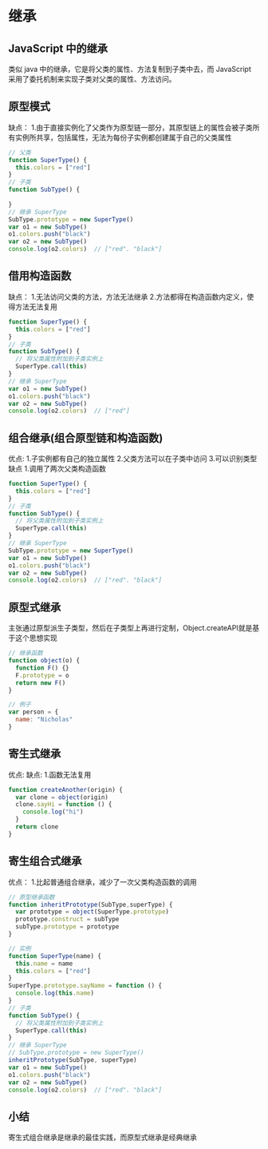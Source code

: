 # 继承

## JavaScript 中的继承

类似 java 中的继承，它是将父类的属性、方法复制到子类中去，而 JavaScript 采用了委托机制来实现子类对父类的属性、方法访问。

## 原型模式

缺点： 
1.由于直接实例化了父类作为原型链一部分，其原型链上的属性会被子类所有实例所共享，包括属性，无法为每份子实例都创建属于自己的父类属性
```js
// 父类
function SuperType() {
  this.colors = ["red"]
}
// 子类
function SubType() {
  
}
// 继承 SuperType
SubType.prototype = new SuperType()
var o1 = new SubType()
o1.colors.push("black")
var o2 = new SubType()
console.log(o2.colors)  // ["red". "black"]
```
## 借用构造函数
缺点：
1.无法访问父类的方法，方法无法继承
2.方法都得在构造函数内定义，使得方法无法复用

```js
function SuperType() {
  this.colors = ["red"]
}
// 子类
function SubType() {
  // 将父类属性附加到子类实例上
  SuperType.call(this)
}
// 继承 SuperType
var o1 = new SubType()
o1.colors.push("black")
var o2 = new SubType()
console.log(o2.colors)  // ["red"]
```
## 组合继承(组合原型链和构造函数)
优点:
1.子实例都有自己的独立属性
2.父类方法可以在子类中访问
3.可以识别类型
缺点
1.调用了两次父类构造函数
```js
function SuperType() {
  this.colors = ["red"]
}
// 子类
function SubType() {
  // 将父类属性附加到子类实例上
  SuperType.call(this)
}
// 继承 SuperType
SubType.prototype = new SuperType()
var o1 = new SubType()
o1.colors.push("black")
var o2 = new SubType()
console.log(o2.colors)  // ["red". "black"]
```
## 原型式继承
主张通过原型派生子类型，然后在子类型上再进行定制，Object.createAPI就是基于这个思想实现
```js
// 继承函数
function object(o) {
  function F() {}
  F.prototype = o
  return new F()
}

// 例子
var person = {
  name: "Nicholas"
}
```
## 寄生式继承
优点:
缺点:
1.函数无法复用
```js
function createAnother(origin) {
  var clone = object(origin)
  clone.sayHi = function () {
    console.log("hi")
  }
  return clone
}
```

## 寄生组合式继承
优点：
1.比起普通组合继承，减少了一次父类构造函数的调用
```js
// 原型继承函数
function inheritPrototype(SubType,superType) {
  var prototype = object(SuperType.prototype)
  prototype.construct = subType
  subType.prototype = prototype
}

// 实例
function SuperType(name) {
  this.name = name
  this.colors = ["red"]
}
SuperType.prototype.sayName = function () {
  console.log(this.name)
}
// 子类
function SubType() {
  // 将父类属性附加到子类实例上
  SuperType.call(this)
}
// 继承 SuperType
// SubType.prototype = new SuperType()
inheritPrototype(SubType, superType)
var o1 = new SubType()
o1.colors.push("black")
var o2 = new SubType()
console.log(o2.colors)  // ["red". "black"]
```

## 小结
寄生式组合继承是继承的最佳实践，而原型式继承是经典继承